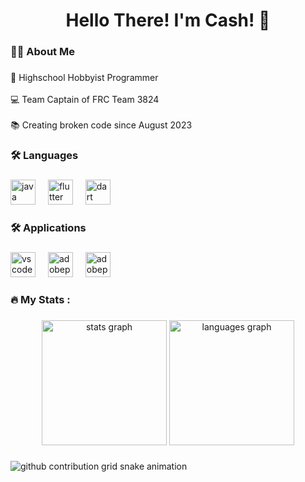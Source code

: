 <h1 align="center">Hello There! I'm Cash! 👋</h1>

###

<h3 align="left">👩‍💻  About Me</h3>

###

<p align="left">🏫 Highschool Hobbyist Programmer<br><br>💻 Team Captain of FRC Team 3824<br><br>📚 Creating broken code since August 2023</p>

###

<h3 align="left">🛠 Languages</h3>

###

<div align="left">
  <img src="https://cdn.jsdelivr.net/gh/devicons/devicon/icons/java/java-original-wordmark.svg" height="40" alt="java logo"  />
  <img width="12" />
  <img src="https://cdn.jsdelivr.net/gh/devicons/devicon/icons/flutter/flutter-original.svg" height="40" alt="flutter logo"  />
  <img width="12" />
  <img src="https://cdn.jsdelivr.net/gh/devicons/devicon/icons/dart/dart-original.svg" height="40" alt="dart logo"  />
  <img width="12" />
</div>

###

<h3 align="left">🛠 Applications</h3>

###

<div align="left">
  <img src="https://cdn.jsdelivr.net/gh/devicons/devicon/icons/vscode/vscode-original.svg" height="40" alt="vscode logo"  />
  <img width="12" />
  <img src="https://skillicons.dev/icons?i=ps" height="40" alt="adobephotoshop logo"  />
  <img width="12" />
  <img src="https://skillicons.dev/icons?i=pr" height="40" alt="adobepremierepro logo"  />
</div>

###

<h3 align="left">🔥   My Stats :</h3>

###

<div align="center">
  <img src="https://github-readme-stats.vercel.app/api?username=skybl0cker&hide_title=false&hide_rank=true&show_icons=true&include_all_commits=true&count_private=true&disable_animations=false&theme=github_dark&locale=en&hide_border=true&order=1" height="200" alt="stats graph"  />
  <img src="https://github-readme-stats.vercel.app/api/top-langs?username=skybl0cker&locale=en&hide_title=false&layout=donut&card_width=320&langs_count=5&theme=github_dark&exclude_repo=gold872.github.io&hide_border=true&order=2&size_weight=0.5&count_weight=0.5" height="200" alt="languages graph"  />
</div>

###

<picture>
  <source
    media="(prefers-color-scheme: dark)"
    srcset="https://raw.githubusercontent.com/skybl0cker/skybl0cker/output/github-contribution-grid-snake-dark.svg"
  />
  <source
    media="(prefers-color-scheme: light)"
    srcset="https://raw.githubusercontent.com/skybl0cker/skybl0cker/output/github-contribution-grid-snake-light.svg"
  />
  <img
    alt="github contribution grid snake animation"
    src="https://raw.githubusercontent.com/skybl0cker/skybl0cker/output/github-contribution-grid-snake.svg"
  />
</picture>

###